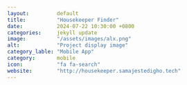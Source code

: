 ```yaml
---
layout:         default
title:          "Housekeeper Finder"
date:           2024-07-22 10:30:00 +0800
categories:     jekyll update
image:          "/assets/images/alx.png"
alt:            "Project display image"
category_lable: "Mobile App"
category:       mobile
icon:           "fa fa-search"
website:        "http://housekeeper.samajestedigho.tech"
---
```


